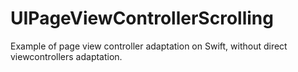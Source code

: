 UIPageViewControllerScrolling
=============================

Example of page view controller adaptation on Swift, without direct viewcontrollers adaptation.

